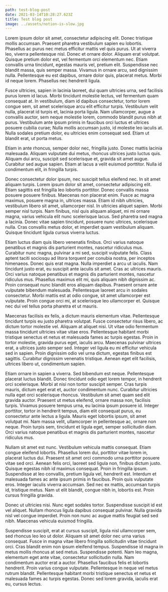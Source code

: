 ```yaml
---
path: test-blog-post
date: 2021-03-14T10:28:27.623Z
title: Test blog post
image: ../assets/notion-is-slow.jpg
---
```

Lorem ipsum dolor sit amet, consectetur adipiscing elit. Donec tristique mollis accumsan. Praesent pharetra vestibulum sapien eu lobortis. Phasellus ac purus nec metus efficitur mattis vel quis purus. Ut at viverra leo, viverra pellentesque nisl. Donec et ornare dolor. Aliquam erat volutpat. Quisque pretium dolor est, vel fermentum orci elementum nec. Etiam convallis urna tincidunt, egestas mauris vel, pretium elit. Suspendisse nec blandit massa, quis semper massa. Vivamus in ornare arcu, sed dignissim nulla. Pellentesque eu est dapibus, ornare dolor quis, placerat metus. Morbi id neque lorem. Phasellus nec hendrerit ligula.

Fusce ultricies, sapien in lacinia laoreet, dui quam ultricies urna, sed facilisis purus lorem id lacus. Morbi tincidunt molestie lectus, vel fermentum quam consequat at. In vestibulum, diam id dapibus consectetur, tortor lorem congue sem, sit amet scelerisque arcu elit efficitur turpis. Vestibulum velit nulla, placerat id turpis et, lacinia porta ligula. Nam ullamcorper, augue a convallis auctor, sem neque molestie lorem, commodo blandit purus nibh at purus. Vestibulum ante ipsum primis in faucibus orci luctus et ultrices posuere cubilia curae; Nulla mollis accumsan justo, id molestie leo iaculis at. Nulla sodales pretium dolor, eu ultricies enim consequat sed. Etiam ut blandit erat, ut porta metus.

Etiam in ante rhoncus, semper dolor nec, fringilla justo. Donec mattis lacinia malesuada. Aliquam vulputate dui metus, rhoncus ultrices justo luctus quis. Aliquam dui arcu, suscipit sed scelerisque et, gravida sit amet augue. Curabitur sed augue sapien. Etiam at lacus a velit euismod porttitor. Nulla id condimentum elit, in fringilla turpis.

Donec consectetur dolor ipsum, nec suscipit tellus eleifend nec. In sit amet aliquam turpis. Lorem ipsum dolor sit amet, consectetur adipiscing elit. Etiam sagittis est fringilla leo lobortis porttitor. Donec convallis massa posuere posuere finibus. Maecenas non placerat enim. Fusce ac magna maximus, posuere magna in, ultrices massa. Etiam id nibh ultricies, vestibulum libero sit amet, ullamcorper nisl. In ultricies aliquet sapien. Morbi semper nisl turpis. Nam finibus, nisl quis aliquam aliquet, mi mi ornare magna, varius vehicula elit nunc scelerisque lacus. Sed pharetra sed magna a lacinia. Donec vitae sapien tincidunt, posuere nunc ultrices, scelerisque nulla. Cras convallis metus dolor, et imperdiet quam vestibulum aliquam. Quisque tincidunt ligula cursus viverra luctus.

Etiam luctus diam quis libero venenatis finibus. Orci varius natoque penatibus et magnis dis parturient montes, nascetur ridiculus mus. Curabitur nunc magna, pulvinar a mi sed, suscipit vulputate felis. Class aptent taciti sociosqu ad litora torquent per conubia nostra, per inceptos himenaeos. Donec quis erat magna. Nulla imperdiet a arcu ut iaculis. Nam tincidunt justo erat, eu suscipit ante iaculis sit amet. Cras ac ultrices mauris. Orci varius natoque penatibus et magnis dis parturient montes, nascetur ridiculus mus. Phasellus maximus elit mi, quis aliquam nibh dignissim ac. Proin consequat nunc blandit eros aliquam dapibus. Praesent ornare ante vulputate bibendum malesuada. Pellentesque laoreet arcu in sodales consectetur. Morbi mattis est at odio congue, sit amet ullamcorper est vulputate. Proin congue orci mi, at scelerisque leo ullamcorper et. Quisque nec dui vel tellus porta pharetra et ut mauris.

Maecenas facilisis ex felis, a dictum mauris elementum vitae. Pellentesque tincidunt turpis eu justo pharetra volutpat. Fusce consectetur risus libero, ac dictum tortor molestie vel. Aliquam at aliquet nisi. Ut vitae odio fermentum massa tincidunt ultricies vitae vitae eros. Pellentesque habitant morbi tristique senectus et netus et malesuada fames ac turpis egestas. Proin in tortor molestie, gravida purus eget, iaculis arcu. Maecenas pulvinar ultrices erat, a ultrices justo semper sed. Integer vel ligula eu mi efficitur vehicula sed in sapien. Proin dignissim odio vel urna dictum, egestas finibus est sagittis. Curabitur dignissim venenatis tristique. Aenean eget elit facilisis, ultrices libero ut, condimentum sapien.

Etiam ornare in sapien a viverra. Sed bibendum est neque. Pellentesque placerat luctus blandit. Donec tincidunt odio eget lorem tempor, in hendrerit orci scelerisque. Morbi at nisi non tortor suscipit semper. Cras turpis mauris, dictum eget erat et, auctor condimentum nunc. Curabitur ultricies nulla eget orci scelerisque rhoncus. Vestibulum sit amet quam sed elit gravida auctor. Praesent ut metus eleifend, ornare massa non, facilisis turpis. Vivamus posuere tempus urna, eu lacinia ipsum posuere id. Integer porttitor, tortor in hendrerit tempus, diam elit consequat purus, eu consectetur ante lectus a ligula. Mauris eget lobortis ipsum, sit amet volutpat mi. Nam massa velit, ullamcorper in pellentesque ac, ornare non neque. Proin turpis sem, tincidunt et ligula eget, semper sollicitudin diam. Orci varius natoque penatibus et magnis dis parturient montes, nascetur ridiculus mus.

Nullam sit amet est nunc. Vestibulum vehicula mattis consequat. Etiam congue eleifend lobortis. Phasellus lorem dui, porttitor vitae lorem in, placerat luctus dui. Praesent sit amet orci commodo urna porttitor posuere vitae sed orci. Aenean felis orci, laoreet sed ligula non, finibus dictum justo. Quisque egestas nibh id maximus consequat. Proin in fringilla ipsum. Suspendisse at leo convallis, pretium ligula vel, hendrerit est. Interdum et malesuada fames ac ante ipsum primis in faucibus. Proin quis vulputate eros. Integer iaculis viverra accumsan. Sed nec ex mattis, accumsan turpis id, tristique metus. Nam ut elit blandit, congue nibh in, lobortis est. Proin cursus fringilla gravida.

Donec ut ultricies nisi. Nunc eget sodales tortor. Suspendisse suscipit id est vel aliquet. Nullam rhoncus ligula dapibus consequat pulvinar. Nulla gravida nisl vel congue imperdiet. Proin non nunc ac augue mattis feugiat sed sed nibh. Maecenas vehicula euismod fringilla.

Suspendisse suscipit, erat at cursus suscipit, ligula nisl ullamcorper sem, sed rhoncus leo leo ut dolor. Aliquam sit amet dolor nec urna varius consequat. Fusce in magna vitae libero fringilla sollicitudin vitae tincidunt orci. Cras blandit enim non ipsum eleifend tempus. Suspendisse id magna in metus mollis rhoncus at sed metus. Suspendisse potenti. Nam leo magna, elementum eget ante vitae, consectetur sollicitudin nulla. Nam condimentum auctor erat a auctor. Phasellus faucibus felis et lobortis hendrerit. Proin varius congue vulputate. Pellentesque in neque vel metus rutrum blandit. Pellentesque habitant morbi tristique senectus et netus et malesuada fames ac turpis egestas. Donec sed lorem gravida, iaculis erat eu, cursus lectus.